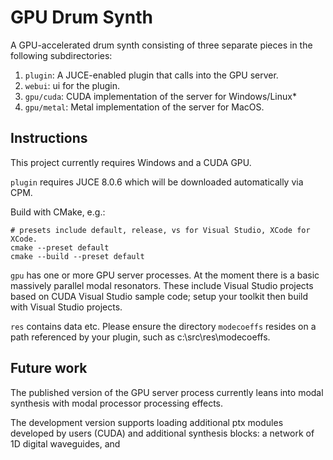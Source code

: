 # GPU Drum Synth

A GPU-accelerated drum synth consisting of three separate pieces in the following subdirectories:

1. `plugin`: A JUCE-enabled plugin that calls into the GPU server.
2. `webui`: ui for the plugin.
3. `gpu/cuda`: CUDA implementation of the server for Windows/Linux*
4. `gpu/metal`: Metal implementation of the server for MacOS.

## Instructions

This project currently requires Windows and a CUDA GPU.

`plugin` requires JUCE 8.0.6 which will be downloaded automatically via CPM.

Build with CMake, e.g.:

```
# presets include default, release, vs for Visual Studio, XCode for XCode. 
cmake --preset default
cmake --build --preset default
```

`gpu` has one or more GPU server processes. At the moment there is a basic massively parallel modal resonators. These include Visual Studio projects based on CUDA Visual Studio sample code; setup your toolkit then build with Visual Studio projects.

`res` contains data etc. Please ensure the directory `modecoeffs` resides on a path referenced by your plugin, such as c:\src\res\modecoeffs.

## Future work

The published version of the GPU server process currently leans into modal synthesis with modal processor processing effects.

The development version supports loading additional ptx modules developed by users (CUDA) and additional synthesis blocks: a network of 1D digital waveguides, and 


